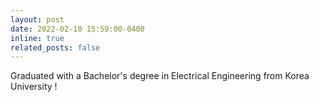 ```yaml
---
layout: post
date: 2022-02-10 15:59:00-0400
inline: true
related_posts: false
---
```


Graduated with a Bachelor's degree in Electrical Engineering from Korea University !